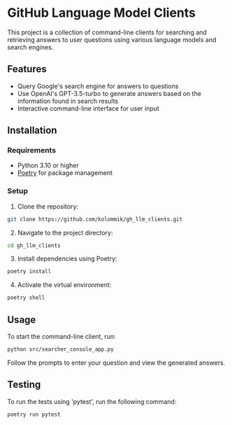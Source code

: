 # GitHub Language Model Clients

This project is a collection of command-line clients for searching and retrieving answers to user questions using various language models and search engines.

## Features

- Query Google's search engine for answers to questions
- Use OpenAI's GPT-3.5-turbo to generate answers based on the information found in search results
- Interactive command-line interface for user input

## Installation

### Requirements

- Python 3.10 or higher
- [Poetry](https://python-poetry.org/) for package management

### Setup

1. Clone the repository:

```bash
git clone https://github.com/kolommik/gh_llm_clients.git
```

2. Navigate to the project directory:

```bash
cd gh_llm_clients
```

3. Install dependencies using Poetry:

```bash
poetry install
```

4. Activate the virtual environment:

```bash
poetry shell
```

## Usage

To start the command-line client, run:

```bash
python src/searcher_console_app.py
```

Follow the prompts to enter your question and view the generated answers.

## Testing

To run the tests using 'pytest', run the following command:

```bash
poetry run pytest
```


